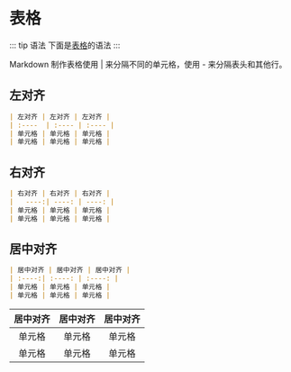 # 表格

::: tip 语法
下面是[表格]()的语法
:::

Markdown 制作表格使用 | 来分隔不同的单元格，使用 - 来分隔表头和其他行。

## 左对齐
```md
| 左对齐 | 左对齐 | 左对齐 |
| :----  | :---- | :---- |
| 单元格 | 单元格 | 单元格 |
| 单元格 | 单元格 | 单元格 |
```

## 右对齐
```md
| 右对齐 | 右对齐 | 右对齐 |
|   ----:| ----: | ----: |
| 单元格 | 单元格 | 单元格 |
| 单元格 | 单元格 | 单元格 |
```

## 居中对齐
```md
| 居中对齐 | 居中对齐 | 居中对齐 |
| :----:| :----: | :----: |
| 单元格 | 单元格 | 单元格 |
| 单元格 | 单元格 | 单元格 |
```


| 居中对齐 | 居中对齐 | 居中对齐 |
| :----:| :----: | :----: |
| 单元格 | 单元格 | 单元格 |
| 单元格 | 单元格 | 单元格 |

